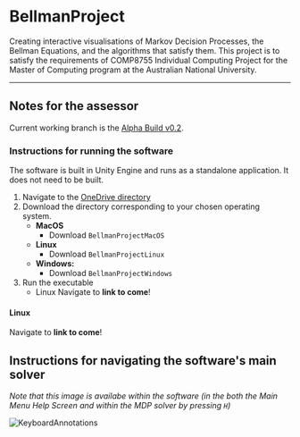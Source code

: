 # BellmanProject
Creating interactive visualisations of Markov Decision Processes, the Bellman Equations, and the algorithms that satisfy them. This project is to satisfy the requirements
of COMP8755 Individual Computing Project for the Master of Computing program at the Australian National University.

---
## Notes for the assessor

Current working branch is the [Alpha Build v0.2](https://github.com/crh82/BellmanProject/tree/AlphaBuildv02).

### Instructions for running the software
The software is built in Unity Engine and runs as a standalone application. It does not need to be built.
1. Navigate to the [OneDrive directory](https://anu365-my.sharepoint.com/:f:/g/personal/u6810978_anu_edu_au/EtVr8-Dew_hDkou9th8lGskBYH0H0HppADKREnGeMQGZeg?e=SmK61w)
2. Download the directory corresponding to your chosen operating system.
   - **MacOS**
     - Download `BellmanProjectMacOS`
   - **Linux**
     - Download `BellmanProjectLinux`
   - **Windows:**
     - Download `BellmanProjectWindows`
3. Run the executable 
   - Linux
Navigate to **link to come**!

#### Linux
Navigate to **link to come**!


## Instructions for navigating the software's main solver
*Note that this image is availabe within the software (in the both the Main Menu Help Screen and within the MDP solver by pressing `H`)*

![KeyboardAnnotations](https://user-images.githubusercontent.com/103348212/197325505-adecfe79-1b6e-4fe7-a5f3-5d9cc6b5b9ad.png)

